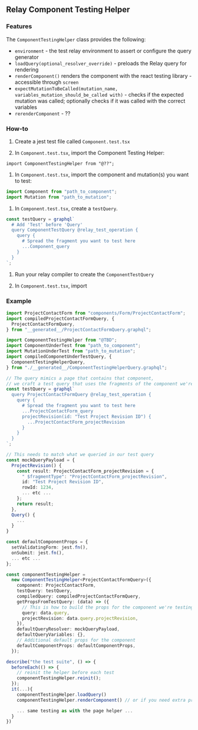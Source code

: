 ## Relay Component Testing Helper

### Features

The `ComponentTestingHelper` class provides the following:

- `environment` - the test relay environment to assert or configure the query generator
- `loadQuery(optional_resolver_override)` - preloads the Relay query for rendering
- `renderComponent()` renders the component with the react testing library - accessible through `screen`
- `expectMutationToBeCalled(mutation_name, variables_mutation_should_be_called with)` - checks if the expected mutation was called; optionally checks if it was called with the correct variables
- `rerenderComponent` - ??

### How-to

1. Create a jest test file called `Component.test.tsx`

1. In `Component.test.tsx`, import the Component Testing Helper:

`import ComponentTestingHelper from "@??";`

1. In `Component.test.tsx`, import the component and mutation(s) you want to test:

```typescript
import Component from "path_to_component";
import Mutation from "path_to_mutation";
```

1. In `Component.test.tsx`, create a `testQuery`.

```typescript
const testQuery = graphql`
  # Add 'Test' before 'Query'
  query ComponentTestQuery @relay_test_operation {
    query {
      # Spread the fragment you want to test here
      ...Component_query
    }
  }
`;
```

1. Run your relay compiler to create the `ComponentTestQuery`

1. In `Component.test.tsx`, import

### Example

```typescript
import ProjectContactForm from "components/Form/ProjectContactForm";
import compiledProjectContactFormQuery, {
  ProjectContactFormQuery,
} from "__generated__/ProjectContactFormQuery.graphql";

import ComponentTestingHelper from "@TBD";
import ComponentUnderTest from "path_to_component";
import MutationUnderTest from "path_to_mutation";
import compiledComponetUnderTestQuery, {
  ComponentTestingHelperQuery,
} from "./__generated__/ComponentTestingHelperQuery.graphql";

// The query mimics a page that contains that component,
// we craft a test query that uses the fragments of the component we're testing.
const testQuery = graphql`
  query ProjectContactFormQuery @relay_test_operation {
    query {
      # Spread the fragment you want to test here
      ...ProjectContactForm_query
      projectRevision(id: "Test Project Revision ID") {
        ...ProjectContactForm_projectRevision
      }
    }
  }
`;

// This needs to match what we queried in our test query
const mockQueryPayload = {
  ProjectRevision() {
    const result: ProjectContactForm_projectRevision = {
      " $fragmentType": "ProjectContactForm_projectRevision",
      id: "Test Project Revision ID",
      rowId: 1234,
      ... etc ...
    };
    return result;
  },
  Query() {
    ...
  }
}

const defaultComponentProps = {
  setValidatingForm: jest.fn(),
  onSubmit: jest.fn(),
  ... etc ...
};

const componentTestingHelper =
  new ComponentTestingHelper<ProjectContactFormQuery>({
    component: ProjectContactForm,
    testQuery: testQuery,
    compiledQuery: compiledProjectContactFormQuery,
    getPropsFromTestQuery: (data) => ({
      // This is how to build the props for the component we're testing, based on our test query
      query: data.query,
      projectRevision: data.query.projectRevision,
    }),
    defaultQueryResolver: mockQueryPayload,
    defaultQueryVariables: {},
    // Additional default props for the component
    defaultComponentProps: defaultComponentProps,
  });

describe("the test suite", () => {
  beforeEach(() => {
    // reinit the helper before each test
    componentTestingHelper.reinit();
  });
  it(...){
    componentTestingHelper.loadQuery()
    componentTestingHelper.renderComponent() // or if you need extra props for a particular test: componentTestingHelper.renderComponent(undefined, {...defaultComponentProps, extraProps })

    ... same testing as with the page helper ...
  }
})

```
